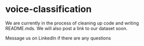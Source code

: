 # voice-classification

We are currently in the process of cleaning up code and writing README.mds. We will also post a link to our dataset soon. 

Message us on LinkedIn if there are any questions
